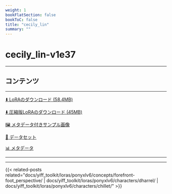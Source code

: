 ```yaml
---
weight: 1
bookFlatSection: false
bookToC: false
title: "cecily_lin"
summary: ""
---
```


<!--markdownlint-disable MD025 MD033 -->

# cecily_lin-v1e37

---

## コンテンツ

---

[⬇️ LoRAのダウンロード (58.4MB)](https://huggingface.co/k4d3/yiff_toolkit/resolve/main/ponyxl_loras/cecily_lin-v1e37.safetensors?download=true)

[⬇️ 圧縮版LoRAのダウンロード (45MB)](https://huggingface.co/k4d3/yiff_toolkit/resolve/main/ponyxl_loras_shrunk_2/cecily_lin-v1e37_frockpt1_th-3.55.safetensors?download=true)

[🖼️ メタデータ付きサンプル画像](https://huggingface.co/k4d3/yiff_toolkit/tree/main/static/)

[📐 データセット](https://huggingface.co/datasets/k4d3/furry/tree/main/by_cecily_lin)

[📊 メタデータ](https://huggingface.co/k4d3/yiff_toolkit/raw/main/ponyxl_loras/cecily_lin-v1e37.json)

---

---

{{< related-posts related="docs/yiff_toolkit/loras/ponyxlv6/concepts/forefront-foot_perspective/ | docs/yiff_toolkit/loras/ponyxlv6/characters/dharrel/ | docs/yiff_toolkit/loras/ponyxlv6/characters/chillet/" >}}
